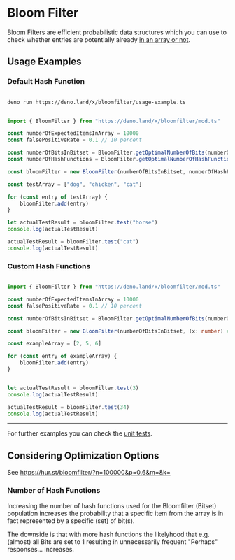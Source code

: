 # Bloom Filter
Bloom Filters are efficient probabilistic data structures which you can use to check whether entries are potentially already [in an array or not](https://www.youtube.com/watch?v=gBygn3cVP80).

## Usage Examples

### Default Hash Function
```sh

deno run https://deno.land/x/bloomfilter/usage-example.ts

```


```ts

import { BloomFilter } from "https://deno.land/x/bloomfilter/mod.ts"

const numberOfExpectedItemsInArray = 10000
const falsePositiveRate = 0.1 // 10 percent

const numberOfBitsInBitset = BloomFilter.getOptimalNumberOfBits(numberOfExpectedItemsInArray, falsePositiveRate)
const numberOfHashFunctions = BloomFilter.getOptimalNumberOfHashFunctions(numberOfBitsInBitset, numberOfExpectedItemsInArray)

const bloomFilter = new BloomFilter(numberOfBitsInBitset, numberOfHashFunctions)

const testArray = ["dog", "chicken", "cat"]

for (const entry of testArray) {
    bloomFilter.add(entry)
}

let actualTestResult = bloomFilter.test("horse")
console.log(actualTestResult)

actualTestResult = bloomFilter.test("cat")
console.log(actualTestResult)

```


### Custom Hash Functions
```ts

import { BloomFilter } from "https://deno.land/x/bloomfilter/mod.ts"

const numberOfExpectedItemsInArray = 10000
const falsePositiveRate = 0.1 // 10 percent

const numberOfBitsInBitset = BloomFilter.getOptimalNumberOfBits(numberOfExpectedItemsInArray, falsePositiveRate)

const bloomFilter = new BloomFilter(numberOfBitsInBitset, (x: number) => (x * 2) % 11, (x: number) => (x * 3) % 11, (x: number) => (x * 4) % 11)

const exampleArray = [2, 5, 6]

for (const entry of exampleArray) {
    bloomFilter.add(entry)
}


let actualTestResult = bloomFilter.test(3)
console.log(actualTestResult)

actualTestResult = bloomFilter.test(34)
console.log(actualTestResult)

```



---
  
For further examples you can check the [unit tests](https://github.com/michael-spengler/bloomfilter/blob/main/src/bloom-filter.spec.ts).


## Considering Optimization Options
See https://hur.st/bloomfilter/?n=100000&p=0.6&m=&k=

### Number of Hash Functions
Increasing the number of hash functions used for the Bloomfilter (Bitset) population increases the probability that a specific item from the array is in fact represented by a specific (set) of bit(s). 

The downside is that with more hash functions the likelyhood that e.g. (almost) all Bits are set to 1 resulting in unnecessarily frequent "Perhaps" responses...  increases.

  
